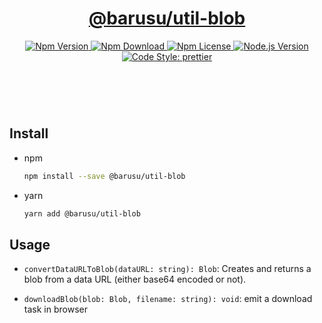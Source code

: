 <header>
  <h1 align="center">
    <a href="https://github.com/guanghechen/barusu/tree/main/utils/blob#readme">@barusu/util-blob</a>
  </h1>
  <div align="center">
    <a href="https://www.npmjs.com/package/@barusu/util-blob">
      <img
        alt="Npm Version"
        src="https://img.shields.io/npm/v/@barusu/util-blob.svg"
      />
    </a>
    <a href="https://www.npmjs.com/package/@barusu/util-blob">
      <img
        alt="Npm Download"
        src="https://img.shields.io/npm/dm/@barusu/util-blob.svg"
      />
    </a>
    <a href="https://www.npmjs.com/package/@barusu/util-blob">
      <img
        alt="Npm License"
        src="https://img.shields.io/npm/l/@barusu/util-blob.svg"
      />
    </a>
    <a href="https://github.com/nodejs/node">
      <img
        alt="Node.js Version"
        src="https://img.shields.io/node/v/@barusu/util-blob"
      />
    </a>
    <a href="https://github.com/prettier/prettier">
      <img
        alt="Code Style: prettier"
        src="https://img.shields.io/badge/code_style-prettier-ff69b4.svg?style=flat-square"
      />
    </a>
  </div>
</header>
<br/>


## Install

* npm

  ```bash
  npm install --save @barusu/util-blob
  ```

* yarn

  ```bash
  yarn add @barusu/util-blob
  ```

## Usage

  * `convertDataURLToBlob(dataURL: string): Blob`: Creates and returns a blob from a data URL (either base64 encoded or not).

  * `downloadBlob(blob: Blob, filename: string): void`: emit a download task in browser


[homepage]: https://github.com/guanghechen/barusu/tree/main/utils/blob#readme

